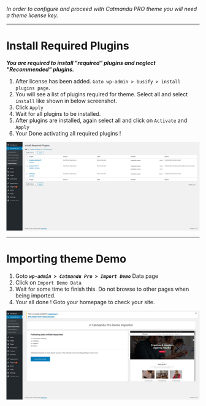 <i>In order to configure and proceed with Catmandu PRO theme you will need a theme license key.</i>

---

# Install Required Plugins

<b><i>You are required to install "required" plugins and neglect "Recommended" plugins.</i></b>

1. After license has been added. `Goto wp-admin > busify > install plugins page`.
2. You will see a list of plugins required for theme. Select all and select `install` like shown in below screenshot. 
3. Click `Apply`
4. Wait for all plugins to be installed.
5. After plugins are installed, again select all and click on `Activate` and `Apply`
6. Your Done activating all required plugins !

![Theme Updates](img/install-plugins.png "Theme Updates")

---

# Importing theme Demo

1. Goto ***`wp-admin > Catmandu Pro > Import Demo`*** Data page
2. Click on `Import Demo Data`
3. Wait for some time to finish this. Do not browse to other pages when being imported.
4. Your all done ! Goto your homepage to check your site.

![Import Demo](img/demo-import.png "Import Demo")